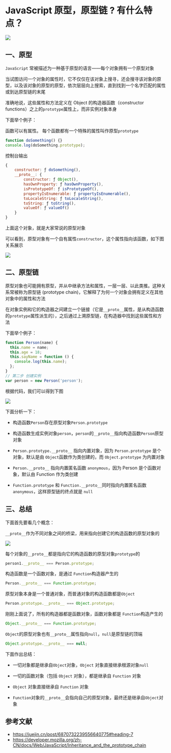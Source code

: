 # JavaScript 原型，原型链 ? 有什么特点？

![](https://static.h7ml.cn/vitepress/assets/images/interview/4500e170-725e-11eb-85f6-6fac77c0c9b3.png)

## 一、原型

`JavaScript` 常被描述为一种基于原型的语言——每个对象拥有一个原型对象

当试图访问一个对象的属性时，它不仅仅在该对象上搜寻，还会搜寻该对象的原型，以及该对象的原型的原型，依次层层向上搜索，直到找到一个名字匹配的属性或到达原型链的末尾

准确地说，这些属性和方法定义在 Object 的构造器函数（constructor functions）之上的`prototype`属性上，而非实例对象本身

下面举个例子：

函数可以有属性。 每个函数都有一个特殊的属性叫作原型`prototype`

```js
function doSomething() {}
console.log(doSomething.prototype);
```

控制台输出

```js
{
    constructor: ƒ doSomething(),
    __proto__: {
        constructor: ƒ Object(),
        hasOwnProperty: ƒ hasOwnProperty(),
        isPrototypeOf: ƒ isPrototypeOf(),
        propertyIsEnumerable: ƒ propertyIsEnumerable(),
        toLocaleString: ƒ toLocaleString(),
        toString: ƒ toString(),
        valueOf: ƒ valueOf()
    }
}
```

上面这个对象，就是大家常说的原型对象

可以看到，原型对象有一个自有属性`constructor`，这个属性指向该函数，如下图关系展示

![](https://static.h7ml.cn/vitepress/assets/images/interview/56d87250-725e-11eb-ab90-d9ae814b240d.png)

## 二、原型链

原型对象也可能拥有原型，并从中继承方法和属性，一层一层、以此类推。这种关系常被称为原型链 (prototype chain)，它解释了为何一个对象会拥有定义在其他对象中的属性和方法

在对象实例和它的构造器之间建立一个链接（它是`__proto__`属性，是从构造函数的`prototype`属性派生的），之后通过上溯原型链，在构造器中找到这些属性和方法

下面举个例子：

```js
function Person(name) {
  this.name = name;
  this.age = 18;
  this.sayName = function () {
    console.log(this.name);
  };
}
// 第二步 创建实例
var person = new Person('person');
```

根据代码，我们可以得到下图

![](https://static.h7ml.cn/vitepress/assets/images/interview/60825aa0-725e-11eb-85f6-6fac77c0c9b3.png)

下面分析一下：

- 构造函数`Person`存在原型对象`Person.prototype`
- 构造函数生成实例对象`person`，`person`的`__proto__`指向构造函数`Person`原型对象
- `Person.prototype.__proto__` 指向内置对象，因为 `Person.prototype` 是个对象，默认是由 `Object`函数作为类创建的，而 `Object.prototype` 为内置对象

- `Person.__proto__` 指向内置匿名函数 `anonymous`，因为 Person 是个函数对象，默认由 Function 作为类创建

- `Function.prototype` 和 `Function.__proto__`同时指向内置匿名函数 `anonymous`，这样原型链的终点就是 `null`

## 三、总结

下面首先要看几个概念：

`__proto__`作为不同对象之间的桥梁，用来指向创建它的构造函数的原型对象的

![](https://static.h7ml.cn/vitepress/assets/images/interview/6a742160-725e-11eb-ab90-d9ae814b240d.png)

每个对象的`__proto__`都是指向它的构造函数的原型对象`prototype`的

```js
person1.__proto__ === Person.prototype;
```

构造函数是一个函数对象，是通过 `Function`构造器产生的

```js
Person.__proto__ === Function.prototype;
```

原型对象本身是一个普通对象，而普通对象的构造函数都是`Object`

```js
Person.prototype.__proto__ === Object.prototype;
```

刚刚上面说了，所有的构造器都是函数对象，函数对象都是 `Function`构造产生的

```js
Object.__proto__ === Function.prototype;
```

`Object`的原型对象也有`__proto__`属性指向`null`，`null`是原型链的顶端

```js
Object.prototype.__proto__ === null;
```

下面作出总结：

- 一切对象都是继承自`Object`对象，`Object` 对象直接继承根源对象`null`

- 一切的函数对象（包括 `Object` 对象），都是继承自 `Function` 对象

- `Object` 对象直接继承自 `Function` 对象

- `Function`对象的`__proto__`会指向自己的原型对象，最终还是继承自`Object`对象

## 参考文献

- <https://juejin.cn/post/6870732239556640775#heading-7>
- <https://developer.mozilla.org/zh-CN/docs/Web/JavaScript/Inheritance_and_the_prototype_chain>
